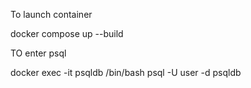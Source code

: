 To launch container 

docker compose up --build


TO enter psql

docker exec -it psqldb /bin/bash
psql -U user -d psqldb